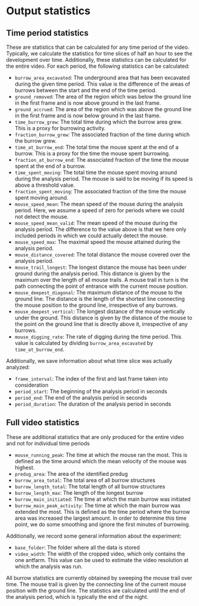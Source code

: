# Output statistics

## Time period statistics
These are statistics that can be calculated for any time period of the video.
Typically, we calculate the statistics for time slices of half an hour to see the
development over time. Additionally, these statistics can be calculated for
the entire video.
For each period, the following statistics can be calculated:

* `burrow_area_excavated`: The underground area that has been excavated during
    the given time period. This value is the difference of the areas of burrows
    between the start and the end of the time period.   
* `ground_removed`: The area of the region which was below the ground line in the
    first frame and is now above ground in the last frame.
* `ground_accrued`: The area of the region which was above the ground line in
    the first frame and is now below ground in the last frame.
* `time_burrow_grew`: The total time during which the burrow area grew. This is
    a proxy for burrowing activity.
* `fraction_burrow_grew`: The associated fraction of the time during which the
    burrow grew.
* `time_at_burrow_end`: The total time the mouse spent at the end of a burrow.
    This is a proxy for the time the mouse spent burrowing. 
* `fraction_at_burrow_end`: The associated fraction of the time the mouse spent
    at the end of a burrow.
* `time_spent_moving`: The total time the mouse spent moving around during the
    analysis period. The mouse is said to be moving if its speed is above a
    threshold value.
* `fraction_spent_moving`: The associated fraction of the time the mouse spent
    moving around.
* `mouse_speed_mean`: The mean speed of the mouse during the analysis period.
    Here, we assume a speed of zero for periods where we could not detect the
    mouse.
* `mouse_speed_mean_valid`: The mean speed of the mouse during the analysis period.
    The difference to the value above is that we here only included periods in
    which we could actually detect the mouse.
* `mouse_speed_max`: The maximal speed the mouse attained during the analysis
    period.
* `mouse_distance_covered`: The total distance the mouse covered over the
    analysis period.
* `mouse_trail_longest`: The longest distance the mouse has been under ground
    during the analysis period. This distance is given by the maximum over the
    length of all mouse trails. A mouse trail in turn is the path connecting
    the point of entrance with the current mouse position.
* `mouse_deepest_diagonal`: The maximum distance of the mouse to the ground
    line. The distance is the length of the shortest line connecting the mouse
    position to the ground line, irrespective of any burrows.
* `mouse_deepest_vertical`: The longest distance of the mouse vertically under
    the ground. This distance is given by the distance of the mouse to the point
    on the ground line that is directly above it, irrespective of any burrows.
* `mouse_digging_rate`: The rate of digging during the time period. This value
    is calculated by dividing `burrow_area_excavated` by `time_at_burrow_end`.
    
Additionally, we save information about what time slice was actually analyzed:

* `frame_interval`: The index of the first and last frame taken into consideration
* `period_start`: The beginning of the analysis period in seconds 
* `period_end`: The end of the analysis period in seconds 
* `period_duration`: The duration of the analysis period in seconds 


## Full video statistics
These are additional statistics that are only produced for the entire video and 
not for individual time periods

* `mouse_running_peak`: The time at which the mouse ran the most. This is
    defined as the time around which the mean velocity of the mouse was highest.
* `predug_area`: The area of the identified predug
* `burrow_area_total`: The total area of all burrow structures
* `burrow_length_total`: The total length of all burrow structures  
* `burrow_length_max`: The length of the longest burrow
* `burrow_main_initiated`: The time at which the main burrow was initiated
* `burrow_main_peak_activity`: The time at which the main burrow was extended
    the most. This is defined as the time period where the burrow area was
    increased the largest amount. In order to determine this time point, we
    do some smoothing and ignore the first minutes of burrowing.

Additionally, we record some general information about the experiment: 
* `base_folder`: The folder where all the data is stored
* `video_width`: The width of the cropped video, which only contains the one
    antfarm. This value can be used to estimate the video resolution at which
    the analysis was run.

All burrow statistics are currently obtained by sweeping the mouse trail over
time.
The mouse trail is given by the connecting line of the current mouse position
with the ground line.
The statistics are calculated until the end of the analysis period, which is
typically the end of the night.